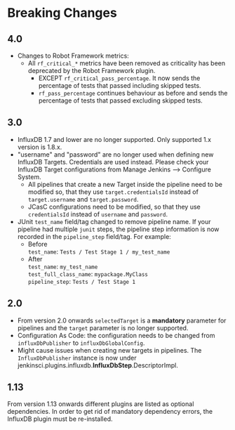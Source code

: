 # Breaking Changes

## 4.0

- Changes to Robot Framework metrics:
  - All `rf_critical_*` metrics have been removed as criticality has been deprecated by the Robot Framework plugin.
    - EXCEPT `rf_critical_pass_percentage`. It now sends the percentage of tests that passed including skipped tests.
    - `rf_pass_percentage` continues behaviour as before and sends the percentage of tests that passed excluding skipped tests.

## 3.0

- InfluxDB 1.7 and lower are no longer supported. Only supported 1.x version is 1.8.x.
- "username" and "password" are no longer used when defining new InfluxDB Targets.
Credentials are used instead. Please check your InfluxDB Target configurations from
Manage Jenkins --> Configure System.
  - All pipelines that create a new Target inside
     the pipeline need to be modified so, that they use `target.credentialsId` instead of
     `target.username` and `target.password`.
  - JCasC configurations need to be modified, so that they use `credentialsId` instead of `username`
      and `password`.
- JUnit `test_name` field/tag changed to remove pipeline name. If your pipeline had multiple `junit` steps, 
the pipeline step information is now recorded in the `pipeline_step` field/tag. For example:
  - Before <br>`test_name`: `Tests / Test Stage 1 / my_test_name`
  - After  <br>`test_name`: `my_test_name` <br> `test_full_class_name`: `mypackage.MyClass` <br> `pipeline_step`: `Tests / Test Stage 1`


## 2.0

- From version 2.0 onwards `selectedTarget` is a **mandatory** parameter
for pipelines and the `target` parameter is no longer supported.
- Configuration As Code: the configuration needs to be changed from
`influxDbPublisher` to `influxDbGlobalConfig`.
- Might cause issues when creating new targets in pipelines. The
`InfluxDbPublisher` instance is now
under jenkinsci.plugins.influxdb.**InfluxDbStep**.DescriptorImpl.

## 1.13

From version 1.13 onwards different plugins are listed as optional
dependencies. In order to get rid of mandatory dependency errors,
the InfluxDB plugin must be re-installed.